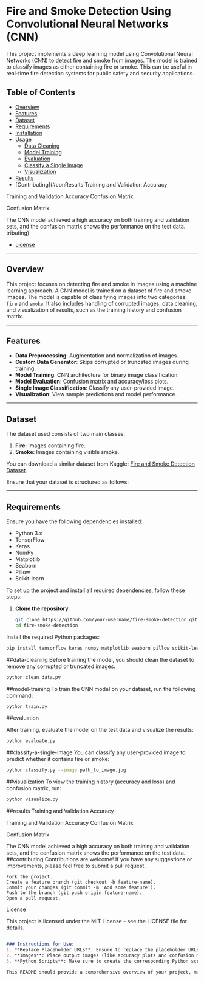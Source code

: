 # Fire and Smoke Detection Using Convolutional Neural Networks (CNN)

This project implements a deep learning model using Convolutional Neural Networks (CNN) to detect fire and smoke from images. The model is trained to classify images as either containing fire or smoke. This can be useful in real-time fire detection systems for public safety and security applications.

## Table of Contents
- [Overview](#overview)
- [Features](#features)
- [Dataset](#dataset)
- [Requirements](#requirements)
- [Installation](#installation)
- [Usage](#usage)
  - [Data Cleaning](#data-cleaning)
  - [Model Training](#model-training)
  - [Evaluation](#evaluation)
  - [Classify a Single Image](#classify-a-single-image)
  - [Visualization](#visualization)
- [Results](#results)
- [Contributing](#conResults
Training and Validation Accuracy

Training and Validation Accuracy
Confusion Matrix

Confusion Matrix

The CNN model achieved a high accuracy on both training and validation sets, and the confusion matrix shows the performance on the test data.
tributing)
- [License](#license)

---

## Overview
This project focuses on detecting fire and smoke in images using a machine learning approach. A CNN model is trained on a dataset of fire and smoke images. The model is capable of classifying images into two categories: `fire` and `smoke`. It also includes handling of corrupted images, data cleaning, and visualization of results, such as the training history and confusion matrix.

---

## Features
- **Data Preprocessing**: Augmentation and normalization of images.
- **Custom Data Generator**: Skips corrupted or truncated images during training.
- **Model Training**: CNN architecture for binary image classification.
- **Model Evaluation**: Confusion matrix and accuracy/loss plots.
- **Single Image Classification**: Classify any user-provided image.
- **Visualization**: View sample predictions and model performance.

---

## Dataset
The dataset used consists of two main classes:
1. **Fire**: Images containing fire.
2. **Smoke**: Images containing visible smoke.

You can download a similar dataset from Kaggle: [Fire and Smoke Detection Dataset](https://www.kaggle.com/datasets).

Ensure that your dataset is structured as follows:


---

## Requirements

Ensure you have the following dependencies installed:

- Python 3.x
- TensorFlow
- Keras
- NumPy
- Matplotlib
- Seaborn
- Pillow
- Scikit-learn

To set up the project and install all required dependencies, follow these steps:

1. **Clone the repository**:

   ```bash
   git clone https://github.com/your-username/fire-smoke-detection.git
   cd fire-smoke-detection
Install the required Python packages:
```bash
pip install tensorflow keras numpy matplotlib seaborn pillow scikit-learn
```
##data-cleaning
Before training the model, you should clean the dataset to remove any corrupted or truncated images:
```bash
python clean_data.py
```
##model-training
To train the CNN model on your dataset, run the following command:

```bash
python train.py
```
##evaluation

After training, evaluate the model on the test data and visualize the results:
```bash
python evaluate.py
```
##classify-a-single-image
You can classify any user-provided image to predict whether it contains fire or smoke:

```bash
python classify.py --image path_to_image.jpg
```
##visualization
To view the training history (accuracy and loss) and confusion matrix, run:
```bash
python visualize.py
```
##results
Training and Validation Accuracy

Training and Validation Accuracy
Confusion Matrix

Confusion Matrix

The CNN model achieved a high accuracy on both training and validation sets, and the confusion matrix shows the performance on the test data.
##contributing
Contributions are welcome! If you have any suggestions or improvements, please feel free to submit a pull request.

    Fork the project.
    Create a feature branch (git checkout -b feature-name).
    Commit your changes (git commit -m 'Add some feature').
    Push to the branch (git push origin feature-name).
    Open a pull request.

License

This project is licensed under the MIT License - see the LICENSE file for details.
```markdown

### Instructions for Use:
1. **Replace Placeholder URLs**: Ensure to replace the placeholder URLs (like `https://github.com/your-username/fire-smoke-detection.git`) with your actual repository URL.
2. **Images**: Place output images (like accuracy plots and confusion matrices) in the `/images/` folder and reference them correctly in the README.
3. **Python Scripts**: Make sure to create the corresponding Python scripts (`clean_data.py`, `train.py`, `evaluate.py`, `classify.py`, `visualize.py`) as indicated.

This README should provide a comprehensive overview of your project, making it easier for others to understand and contribute. Let me know if you need further changes!
```
